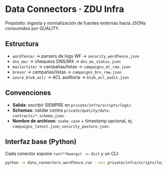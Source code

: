 # Data Connectors · ZDU Infra

Propósito: ingesta y normalización de fuentes externas hacia JSONs consumidos por QUALITY.

## Estructura
- `wordfence/` → parsers de logs WF → `security_wordfence.json`
- `dns_mx/` → chequeos DNS/MX → `dns_mx_status.json`
- `mailerlite/` → campañas/listas → `campaigns_ml_raw.json`
- `brevo/` → campañas/listas → `campaigns_brv_raw.json`
- `azure_blob_acl/` → ACL auditoría → `blob_acl_audit.json`

## Convenciones
- **Salida**: escribir SIEMPRE en `private/infra/scripts/logs/`.
- **Schemas**: validar contra `private/quality/data-contracts/*.schema.json`.
- **Nombre de archivos**: `snake_case` + timestamp opcional, ej. `campaigns_latest.json`, `security_posture.json`.

## Interfaz base (Python)
Cada conector expone `run(**kwargs) -> dict` y un CLI:

```bash
python -m data_connectors.wordfence.run --out private/infra/scripts/logs/security_wordfence.json